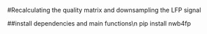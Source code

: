 #Recalculating the quality matrix and downsampling the LFP signal

##install dependencies and main functions\n
pip install nwb4fp
